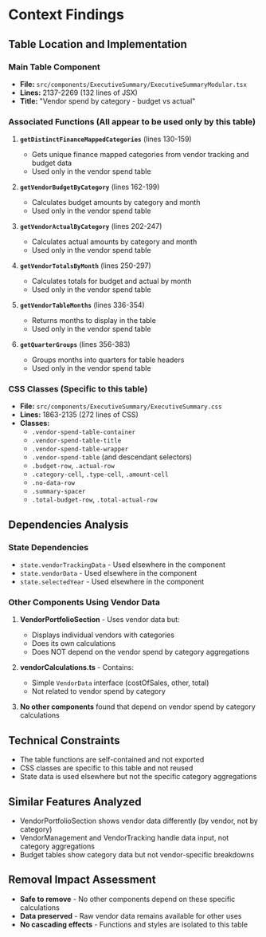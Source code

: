 # Context Findings

## Table Location and Implementation

### Main Table Component
- **File:** `src/components/ExecutiveSummary/ExecutiveSummaryModular.tsx`
- **Lines:** 2137-2269 (132 lines of JSX)
- **Title:** "Vendor spend by category - budget vs actual"

### Associated Functions (All appear to be used only by this table)
1. **`getDistinctFinanceMappedCategories`** (lines 130-159)
   - Gets unique finance mapped categories from vendor tracking and budget data
   - Used only in the vendor spend table

2. **`getVendorBudgetByCategory`** (lines 162-199)
   - Calculates budget amounts by category and month
   - Used only in the vendor spend table

3. **`getVendorActualByCategory`** (lines 202-247)
   - Calculates actual amounts by category and month
   - Used only in the vendor spend table

4. **`getVendorTotalsByMonth`** (lines 250-297)
   - Calculates totals for budget and actual by month
   - Used only in the vendor spend table

5. **`getVendorTableMonths`** (lines 336-354)
   - Returns months to display in the table
   - Used only in the vendor spend table

6. **`getQuarterGroups`** (lines 356-383)
   - Groups months into quarters for table headers
   - Used only in the vendor spend table

### CSS Classes (Specific to this table)
- **File:** `src/components/ExecutiveSummary/ExecutiveSummary.css`
- **Lines:** 1863-2135 (272 lines of CSS)
- **Classes:**
  - `.vendor-spend-table-container`
  - `.vendor-spend-table-title`
  - `.vendor-spend-table-wrapper`
  - `.vendor-spend-table` (and descendant selectors)
  - `.budget-row`, `.actual-row`
  - `.category-cell`, `.type-cell`, `.amount-cell`
  - `.no-data-row`
  - `.summary-spacer`
  - `.total-budget-row`, `.total-actual-row`

## Dependencies Analysis

### State Dependencies
- `state.vendorTrackingData` - Used elsewhere in the component
- `state.vendorData` - Used elsewhere in the component
- `state.selectedYear` - Used elsewhere in the component

### Other Components Using Vendor Data
1. **VendorPortfolioSection** - Uses vendor data but:
   - Displays individual vendors with categories
   - Does its own calculations
   - Does NOT depend on the vendor spend by category aggregations

2. **vendorCalculations.ts** - Contains:
   - Simple `VendorData` interface (costOfSales, other, total)
   - Not related to vendor spend by category

3. **No other components** found that depend on vendor spend by category calculations

## Technical Constraints
- The table functions are self-contained and not exported
- CSS classes are specific to this table and not reused
- State data is used elsewhere but not the specific category aggregations

## Similar Features Analyzed
- VendorPortfolioSection shows vendor data differently (by vendor, not by category)
- VendorManagement and VendorTracking handle data input, not category aggregations
- Budget tables show category data but not vendor-specific breakdowns

## Removal Impact Assessment
- **Safe to remove** - No other components depend on these specific calculations
- **Data preserved** - Raw vendor data remains available for other uses
- **No cascading effects** - Functions and styles are isolated to this table